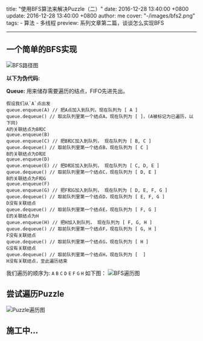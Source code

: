 title: "使用BFS算法来解决Puzzle（二）"
date: 2016-12-28 13:40:00 +0800
update: 2016-12-28 13:40:00 +0800
author: me
cover: "-/images/bfs2.png"
tags:
    - 算法
    - 多线程
preview: 系列文章第二篇，谈谈怎么实现BFS

---

## 一个简单的BFS实现

![BFS路径图](-/images/bfs3.png)

**以下为伪代码:**

**Queue:** 用来储存需要遍历的结点，FIFO先进先出。
``` text
假设我们从`A`点出发
queue.enqueue(A) // 把A点加入到队列，现在队列为 [ A ]
queue.dequeue() // 取出队列里第一个结点A，现在队列为 [ ]，(A被标记为已遍历，以下同)
A的关联结点为B和C
queue.enqueue(B)
queue.enqueue(C) // 把B和C加入到队列， 现在队列为 [ B, C ]
queue.dequeue() // 取前队列里第一个结点B，现在队列为 [ C ]
B的关联结点为D和E
queue.enqueue(D)
queue.enqueue(E) // 把D和E加入到队列， 现在队列为 [ C, D, E ]
queue.dequeue() // 取前队列里第一个结点C，现在队列为 [ D, E ]
B的关联结点为F和G
queue.enqueue(F)
queue.enqueue(G) // 把F和G加入到队列， 现在队列为 [ D, E, F, G ]
queue.dequeue() // 取前队列里第一个结点D，现在队列为 [ E, F, G ]
D没有关联结点
queue.dequeue() // 取前队列里第一个结点E，现在队列为 [ F, G ]
E的关联结点为H
queue.enqueue(H) // 把H加入到队列， 现在队列为 [ F, G, H ]
queue.dequeue() // 取前队列里第一个结点F，现在队列为 [ G, H ]
F没有关联结点
queue.dequeue() // 取前队列里第一个结点G，现在队列为 [ H ]
G没有关联结点
queue.dequeue() // 取前队列里第一个结点H，现在队列为 [  ]
H没有关联结点，至此遍历结束
```
我们遍历的顺序为: `A` `B` `C` `D` `E` `F` `G` `H` 如下图：
![BFS遍历图](-/images/bfs4.png)

## 尝试遍历Puzzle
![Puzzle遍历图](-/images/bfs5.png)

## 施工中...